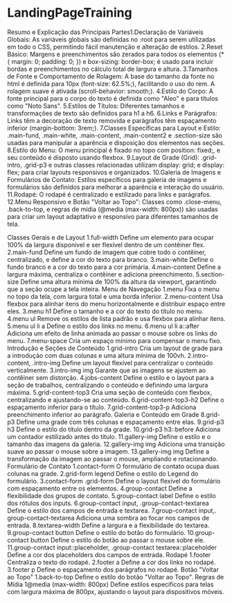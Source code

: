 # LandingPageTraining

Resumo e Explicação das Principais Partes1.Declaração de Variáveis Globais:
As variáveis globais são definidas no :root para serem utilizadas em todo o CSS, permitindo fácil manutenção e alteração de estilos.
2.Reset Básico:
Margens e preenchimentos são zerados para todos os elementos (\* { margin: 0; padding: 0; }) e box-sizing: border-box; é usado para incluir bordas e preenchimentos no cálculo total de largura e altura.
3.Tamanhos de Fonte e Comportamento de Rolagem:
A base do tamanho da fonte no html é definida para 10px (font-size: 62.5%;), facilitando o uso do rem.
A rolagem suave é ativada (scroll-behavior: smooth;).
4.Estilo do Corpo:
A fonte principal para o corpo do texto é definida como "Aleo" e para títulos como "Noto Sans".
5.Estilos de Títulos:
Diferentes tamanhos e transformações de texto são definidos para h1 a h6.
6.Links e Parágrafos:
Links têm a decoração de texto removida e parágrafos têm espaçamento inferior (margin-bottom: 3rem;).
7.Classes Específicas para Layout e Estilo:
.main-fund, .main-white, .main-content, .main-content2 e .section-size são usadas para manipular a aparência e disposição dos elementos nas seções.
8.Estilo do Menu:
O menu principal é fixado no topo com position: fixed;, e seu conteúdo é disposto usando flexbox.
9.Layout de Grade (Grid):
.grid-intro, .grid-p3 e outras classes relacionadas utilizam display: grid; e display: flex; para criar layouts responsivos e organizados.
10.Galeria de Imagens e Formulários de Contato:
Estilos específicos para galeria de imagens e formulários são definidos para melhorar a aparência e interação do usuário.
11.Rodapé:
O rodapé é centralizado e estilizado para links e parágrafos.
12.Menu Responsivo e Botão "Voltar ao Topo":
Classes como .close-menu, .back-to-top, e regras de mídia (@media (max-width: 800px)) são usadas para criar um layout adaptativo e responsivo para diferentes tamanhos de tela.

Classes Gerais e de Layout
1.full-width
Define um elemento para ocupar 100% da largura disponível e ser flexível dentro de um contêiner flex.
2.main-fund
Define um fundo de imagem que cobre todo o contêiner, centralizado, e define a cor do texto para branco.
3.main-white
Define o fundo branco e a cor do texto para a cor primária.
4.main-content
Define a largura máxima, centraliza o contêiner e adiciona preenchimento.
5.section-size
Define uma altura mínima de 100% da altura da viewport, garantindo que a seção ocupe a tela inteira.
Menu de Navegação
1.menu
Fixa o menu no topo da tela, com largura total e uma borda inferior.
2.menu-content
Usa flexbox para alinhar itens do menu horizontalmente e distribuir espaço entre eles.
3.menu h1
Define o tamanho e a cor do texto do título no menu.
4.menu ul
Remove os estilos de lista padrão e usa flexbox para alinhar itens.
5.menu ul li a
Define o estilo dos links no menu.
6.menu ul li a::after
Adiciona um efeito de linha animada ao passar o mouse sobre os links do menu.
7.menu-space
Cria um espaço mínimo para compensar o menu fixo.
Introdução e Seções de Conteúdo
1.grid-intro
Cria um layout de grade para a introdução com duas colunas e uma altura mínima de 100vh.
2.intro-content, .intro-img
Define um layout flexível para centralizar o conteúdo verticalmente.
3.intro-img img
Garante que as imagens se ajustem ao contêiner sem distorção.
4.jobs-content
Define o estilo e o layout para a seção de trabalhos, centralizando o conteúdo e definindo uma largura máxima.
5.grid-content-top3
Cria uma seção de conteúdo com flexbox, centralizando e ajustando-se ao conteúdo.
6.grid-content-top3-h2
Define o espaçamento inferior para o título.
7.grid-content-top3-p
Adiciona preenchimento inferior ao parágrafo.
Galeria e Conteúdo em Grade
8.grid-p3
Define uma grade com três colunas e espaçamento entre elas.
9.grid-p3 h3
Define o estilo do título dentro da grade.
10.grid-p3 h3::before
Adiciona um contador estilizado antes do título.
11.gallery-img
Define o estilo e o tamanho das imagens da galeria.
12.gallery-img img
Adiciona uma transição suave ao passar o mouse sobre a imagem.
13.gallery-img img
Define a transformação da imagem ao passar o mouse, ampliando e rotacionando.
Formulário de Contato
1.contact-form
O formulário de contato ocupa duas colunas na grade.
2.grid-form legend
Define o estilo do Legend do formulário.
3.contact-form .grid-form
Define o layout flexível do formulário com espaçamento entre os elementos.
4.group-contact
Define a flexibilidade dos grupos de contato.
5.group-contact label
Define o estilo dos rótulos dos inputs.
6.group-contact input, .group-contact-textarea
Define o estilo dos campos de entrada e textarea.
7.group-contact input,. group-contact-textarea
Adiciona uma sombra ao focar nos campos de entrada.
8.textarea-width
Define a largura e a flexibilidade do textarea.
9.group-contact button
Define o estilo do botão do formulário.
10.group-contact button
Define o estilo do botão ao passar o mouse sobre ele.
11.group-contact input::placeholder, .group-contact textarea::placeholder
Define a cor dos placeholders dos campos de entrada.
Rodapé
1.footer
Centraliza o texto do rodapé.
2.footer a
Define a cor dos links no rodapé.
3.footer p
Define o espaçamento dos parágrafos no rodapé.
Botão "Voltar ao Topo"
1.back-to-top
Define o estilo do botão "Voltar ao Topo".
Regras de Mídia
1@media (max-width: 800px)
Define estilos específicos para telas com largura máxima de 800px, ajustando o layout para dispositivos móveis.
